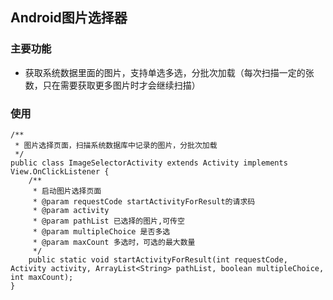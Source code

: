 
## Android图片选择器

### 主要功能

  * 获取系统数据里面的图片，支持单选多选，分批次加载（每次扫描一定的张数，只在需要获取更多图片时才会继续扫描）

### 使用


````
/**
 * 图片选择页面，扫描系统数据库中记录的图片，分批次加载
 */
public class ImageSelectorActivity extends Activity implements View.OnClickListener {
    /**
     * 启动图片选择页面
     * @param requestCode startActivityForResult的请求码
     * @param activity
     * @param pathList 已选择的图片,可传空
     * @param multipleChoice 是否多选
     * @param maxCount 多选时，可选的最大数量
     */
    public static void startActivityForResult(int requestCode, Activity activity, ArrayList<String> pathList, boolean multipleChoice, int maxCount);
}
````